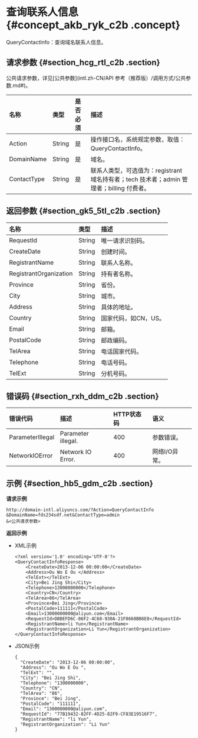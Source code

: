# 查询联系人信息 {#concept_akb_ryk_c2b .concept}

QueryContactInfo：查询域名联系人信息。

## 请求参数 {#section_hcg_rtl_c2b .section}

公共请求参数，详见[公共参数](intl.zh-CN/API 参考（推荐版）/调用方式/公共参数.md#)。

|名称|类型|是否必须|描述|
|:-|:-|:---|:-|
|Action|String|是|操作接口名，系统规定参数，取值：QueryContactInfo。|
|DomainName|String|是|域名。|
|ContactType|String|是|联系人类型，可选值为：registrant 域名持有者；tech 技术者；admin 管理者；billing 付费者。|

## 返回参数 {#section_gk5_5tl_c2b .section}

|名称|类型|描述|
|:-|:-|:-|
|RequestId|String|唯一请求识别码。|
|CreateDate|String|创建时间。|
|RegistrantName|String|联系人名称。|
|RegistrantOrganization|String|持有者名称。|
|Province|String|省份。|
|City|String|城市。|
|Address|String|具体的地址。|
|Country|String|国家代码，如CN，US。|
|Email|String|邮箱。|
|PostalCode|String|邮政编码。|
|TelArea|String|电话国家代码。|
|Telephone|String|电话号码。|
|TelExt|String|分机号码。|

## 错误码 {#section_rxh_ddm_c2b .section}

|错误代码|描述|HTTP状态码|语义|
|:---|:-|:------|:-|
|ParameterIllegal|Parameter illegal.|400|参数错误。|
|NetworkIOError|Network IO Error.|400|网络I/O异常。|

## 示例 {#section_hb5_gdm_c2b .section}

**请求示例**

```
http://domain-intl.aliyuncs.com/?Action=QueryContactInfo
&DomainName=fds234sdf.net&ContactType=admin
&<公共请求参数>
```

**返回示例**

-   XML示例

    ```
    <?xml version='1.0' encoding='UTF-8'?>
    <QueryContactInfoResponse>
        <CreateDate>2013-12-06 00:00:00</CreateDate>
        <Address>Ou Wo E Ou </Address>
        <TelExt></TelExt>
        <City>Bei Jing Shi</City>
        <Telephone>13000000000</Telephone>
        <Country>CN</Country>
        <TelArea>86</TelArea>
        <Province>Bei Jing</Province>
        <PostalCode>111111</PostalCode>
        <Email>13000000000@aliyun.com</Email>
        <RequestId>DBBEFD6C-86F2-4C68-930A-21F8668BB6E8</RequestId>
        <RegistrantName>li Yun</RegistrantName>
        <RegistrantOrganization>Li Yun</RegistrantOrganization>
    </QueryContactInfoResponse>
    ```

-   JSON示例

    ```
    {
      "CreateDate": "2013-12-06 00:00:00",
      "Address": "Ou Wo E Ou ",
      "TelExt": "",
      "City": "Bei Jing Shi",
      "Telephone": "1300000000",
      "Country": "CN",
      "TelArea": "86",
      "Province": "Bei Jing",
      "PostalCode": "111111",
      "Email": "1300000000@aliyun.com",
      "RequestId": "77B19432-82FF-4D25-82F9-CF83E19516F7",
      "RegistrantName": "li Yun",
      "RegistrantOrganization": "Li Yun"
    }
    ```


